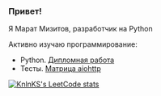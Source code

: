 ### Привет!
Я Марат Мизитов, разработчик на Python

Активно изучаю программирование:

- Python. [Дипломная работа](https://github.com/Umizmar/Vkinder23)
- Тесты. [Матрица aiohttp](https://github.com/Umizmar/Worktests)

[![KnlnKS's LeetCode stats](https://leetcode-stats-six.vercel.app/?username=Umizmar)](https://github.com/KnlnKS/leetcode-stats)
